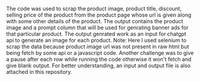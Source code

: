 The code was used to scrap the product image, product title, discount, selling price of the product from the product page whose url is given along with some other details of the product. The output contains the product image and a prompt column that will be used for genrating banner ads for that particular product. The output genrated work as an input for chatgpt api to generate an image for each product.
Note: Here I used selenium to scrap the data because product image url was not present in raw html but being fetch by some api or a javascript code. Another challenge was to give a pause after each row while running the code otherwise it won't fetch and give blank output.
For better understanding, an input and output file is also attached in this repository.
